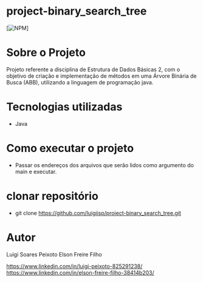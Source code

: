 # project-binary_search_tree
[![NPM](https://img.shields.io/npm/l/react)]

# Sobre o Projeto
Projeto referente a disciplina de Estrutura de Dados Básicas 2, com o objetivo de criação e implementação de métodos em uma Árvore Binária de Busca (ABB), utilizando a linguagem de programação java.

# Tecnologias utilizadas
- Java
 
# Como executar o projeto
- Passar os endereços dos arquivos que serão lidos como argumento do main e executar.

# clonar repositório
- git clone https://github.com/luigiisp/project-binary_search_tree.git

# Autor
Luigi Soares Peixoto
Elson Freire Filho

https://www.linkedin.com/in/luigi-peixoto-825291238/
https://www.linkedin.com/in/elson-freire-filho-38414b203/
